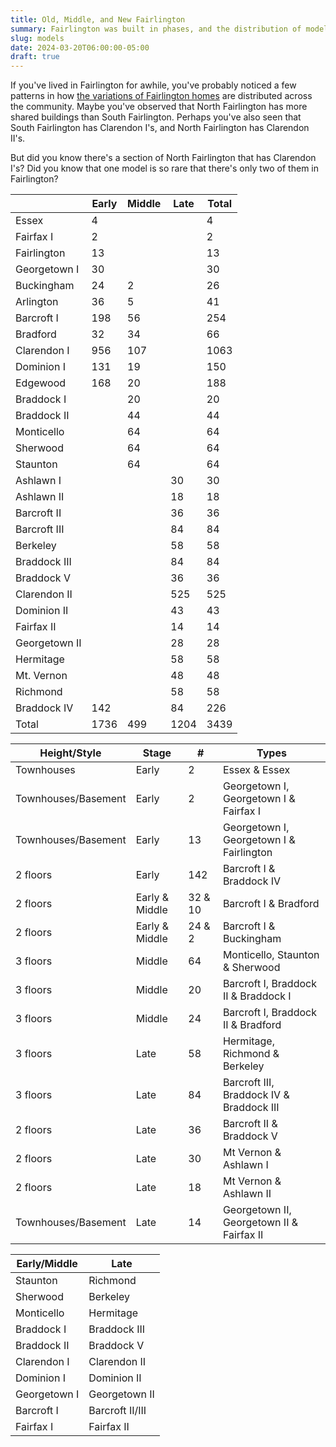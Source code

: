 ```yaml
---
title: Old, Middle, and New Fairlington
summary: Fairlington was built in phases, and the distribution of models reflects this.
slug: models
date: 2024-03-20T06:00:00-05:00
draft: true
---
```


If you've lived in Fairlington for awhile, you've probably noticed a few patterns in how [the variations of Fairlington homes](/floor-plans) are distributed across the community. Maybe you've observed that North Fairlington has more shared buildings than South Fairlington. Perhaps you've also seen that South Fairlington has Clarendon I's, and North Fairlington has Clarendon II's.

But did you know there's a section of North Fairlington that has Clarendon I's? Did you know that one model is so rare that there's only two of them in Fairlington?


|               | Early | Middle | Late | Total |
| ------------- | ----- | ------ | ---- | ----- |
| Essex         | 4     |        |      | 4     |
| Fairfax I     | 2     |        |      | 2     |
| Fairlington   | 13    |        |      | 13    |
| Georgetown I  | 30    |        |      | 30    |
| Buckingham    | 24    | 2      |      | 26    |
| Arlington     | 36    | 5      |      | 41    |
| Barcroft I    | 198   | 56     |      | 254   |
| Bradford      | 32    | 34     |      | 66    |
| Clarendon I   | 956   | 107    |      | 1063  |
| Dominion I    | 131   | 19     |      | 150   |
| Edgewood      | 168   | 20     |      | 188   |
| Braddock I    |       | 20     |      | 20    |
| Braddock II   |       | 44     |      | 44    |
| Monticello    |       | 64     |      | 64    |
| Sherwood      |       | 64     |      | 64    |
| Staunton      |       | 64     |      | 64    |
| Ashlawn I     |       |        | 30   | 30    |
| Ashlawn II    |       |        | 18   | 18    |
| Barcroft II   |       |        | 36   | 36    |
| Barcroft III  |       |        | 84   | 84    |
| Berkeley      |       |        | 58   | 58    |
| Braddock III  |       |        | 84   | 84    |
| Braddock V    |       |        | 36   | 36    |
| Clarendon II  |       |        | 525  | 525   |
| Dominion II   |       |        | 43   | 43    |
| Fairfax II    |       |        | 14   | 14    |
| Georgetown II |       |        | 28   | 28    |
| Hermitage     |       |        | 58   | 58    |
| Mt. Vernon    |       |        | 48   | 48    |
| Richmond      |       |        | 58   | 58    |
| Braddock IV   | 142   |        | 84   | 226   |
| Total         | 1736  | 499    | 1204 | 3439  |


| Height/Style        | Stage          | #       | Types                                     |
| ------------------- | -------------- | ------- | ----------------------------------------- |
| Townhouses          | Early          | 2       | Essex & Essex                             |
| Townhouses/Basement | Early          | 2       | Georgetown I, Georgetown I & Fairfax I    |
| Townhouses/Basement | Early          | 13      | Georgetown I, Georgetown I & Fairlington  |
| 2 floors            | Early          | 142     | Barcroft I & Braddock IV                  |
| 2 floors            | Early & Middle | 32 & 10 | Barcroft I & Bradford                     |
| 2 floors            | Early & Middle | 24 & 2  | Barcroft I & Buckingham                   |
| 3 floors            | Middle         | 64      | Monticello, Staunton & Sherwood           |
| 3 floors            | Middle         | 20      | Barcroft I, Braddock II & Braddock I      |
| 3 floors            | Middle         | 24      | Barcroft I, Braddock II & Bradford        |
| 3 floors            | Late           | 58      | Hermitage, Richmond & Berkeley            |
| 3 floors            | Late           | 84      | Barcroft III, Braddock IV & Braddock III  |
| 2 floors            | Late           | 36      | Barcroft II & Braddock V                  |
| 2 floors            | Late           | 30      | Mt Vernon & Ashlawn I                     |
| 2 floors            | Late           | 18      | Mt Vernon & Ashlawn II                    |
| Townhouses/Basement | Late           | 14      | Georgetown II, Georgetown II & Fairfax II |


| Early/Middle | Late            |
| ------------ | --------------- |
| Staunton     | Richmond        |
| Sherwood     | Berkeley        |
| Monticello   | Hermitage       |
| Braddock I   | Braddock III    |
| Braddock II  | Braddock V      |
| Clarendon I  | Clarendon II    |
| Dominion I   | Dominion II     |
| Georgetown I | Georgetown II   |
| Barcroft I   | Barcroft II/III |
| Fairfax I    | Fairfax II      |